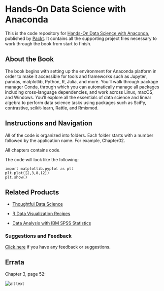 # Hands-On Data Science with Anaconda
This is the code repository for [Hands-On Data Science with Anaconda](https://www.packtpub.com/big-data-and-business-intelligence/hands-data-science-anaconda?utm_source=github&utm_medium=repository&utm_campaign=9781788831192), published by [Packt](https://www.packtpub.com/?utm_source=github). It contains all the supporting project files necessary to work through the book from start to finish.

## About the Book
The book begins with setting up the environment for Anaconda platform in order to make it accessible for tools and frameworks such as Jupyter, pandas, matplotlib, Python, R, Julia, and more. You’ll walk through package manager Conda, through which you can automatically manage all packages including cross-language dependencies, and work across Linux, macOS, and Windows. You’ll explore all the essentials of data science and linear algebra to perform data science tasks using packages such as SciPy, contrastive, scikit-learn, Rattle, and Rmixmod.

## Instructions and Navigation
All of the code is organized into folders. Each folder starts with a number followed by the application name. For example, Chapter02.

All chapters contains code.

The code will look like the following:
```
import matplotlib.pyplot as plt  
plt.plot([2,3,8,12]) 
plt.show() 
```

## Related Products
* [Thoughtful Data Science](https://www.packtpub.com/big-data-and-business-intelligence/thoughtful-data-science?utm_source=github&utm_medium=repository&utm_campaign=9781788839969)

* [R Data Visualization Recipes](https://www.packtpub.com/big-data-and-business-intelligence/r-data-visualization-recipes?utm_source=github&utm_medium=repository&utm_campaign=9781788398312)

* [Data Analysis with IBM SPSS Statistics](https://www.packtpub.com/big-data-and-business-intelligence/data-analysis-ibm-spss-statistics?utm_source=github&utm_medium=repository&utm_campaign=9781787283817)

### Suggestions and Feedback
[Click here](https://docs.google.com/forms/d/e/1FAIpQLSe5qwunkGf6PUvzPirPDtuy1Du5Rlzew23UBp2S-P3wB-GcwQ/viewform) if you have any feedback or suggestions.

## Errata
Chapter 3, page 52:

![alt text](https://github.com/PacktPublishing/Hands-On-Data-Science-with-Anaconda/blob/master/Errata_03_52.png)
